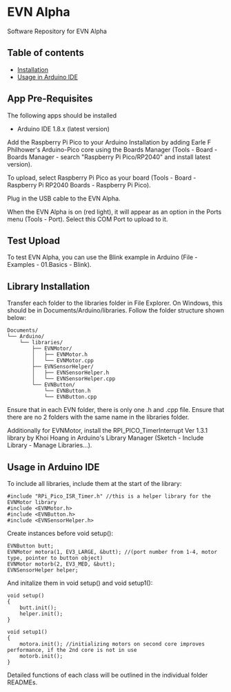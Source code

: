 # EVN Alpha
Software Repository for EVN Alpha

## Table of contents

- [Installation](#installation)
- [Usage in Arduino IDE](#usage-in-arduino-ide)

## App Pre-Requisites
The following apps should be installed
* Arduino IDE 1.8.x (latest version)

Add the Raspberry Pi Pico to your Arduino Installation by adding Earle F Philhower's Arduino-Pico core using the Boards Manager (Tools - Board - Boards Manager - search "Raspberry Pi Pico/RP2040" and install latest version).

To upload, select Raspberry Pi Pico as your board (Tools - Board - Raspberry Pi RP2040 Boards - Raspberry Pi Pico).

Plug in the USB cable to the EVN Alpha. 

When the EVN Alpha is on (red light), it will appear as an option in the Ports menu (Tools - Port). Select this COM Port to upload to it.

## Test Upload
To test EVN Alpha, you can use the Blink example in Arduino (File - Examples - 01.Basics - Blink).

## Library Installation

Transfer each folder to the libraries folder in File Explorer. On Windows, this should be in Documents/Arduino/libraries. Follow the folder structure shown below:

```
Documents/
└── Arduino/
    └── libraries/
        ├── EVNMotor/
        │   ├── EVNMotor.h
        │   └── EVNMotor.cpp
        ├── EVNSensorHelper/
        │   ├── EVNSensorHelper.h
        │   └── EVNSensorHelper.cpp
        └── EVNButton/
            └── EVNButton.h
            └── EVNButton.cpp

```

Ensure that in each EVN folder, there is only one .h and .cpp file.
Ensure that there are no 2 folders with the same name in the libraries folder.

Additionally for EVNMotor, install the RPI_PICO_TimerInterrupt Ver 1.3.1 library by Khoi Hoang in Arduino's Library Manager (Sketch - Include Library - Manage Libraries...).


## Usage in Arduino IDE
To include all libraries, include them at the start of the library:
```
#include "RPi_Pico_ISR_Timer.h" //this is a helper library for the EVNMotor library
#include <EVNMotor.h>
#include <EVNButton.h>
#include <EVNSensorHelper.h>
```

Create instances before void setup():
```
EVNButton butt;
EVNMotor motora(1, EV3_LARGE, &butt); //(port number from 1-4, motor type, pointer to button object)
EVNMotor motorb(2, EV3_MED, &butt); 
EVNSensorHelper helper;
```


And initalize them in void setup() and void setup1():
```
void setup()
{
    butt.init();
    helper.init();
}

void setup1()
{
    motora.init(); //initializing motors on second core improves performance, if the 2nd core is not in use
    motorb.init();
}

```

Detailed functions of each class will be outlined in the individual folder READMEs.